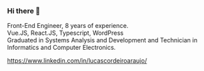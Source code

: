 ### Hi there 👋

<!--
**lucascordeiroaraujo/lucascordeiroaraujo** is a ✨ _special_ ✨ repository because its `README.md` (this file) appears on your GitHub profile.

Here are some ideas to get you started:

- 🔭 I’m currently working on ...
- 🌱 I’m currently learning ...
- 👯 I’m looking to collaborate on ...
- 🤔 I’m looking for help with ...
- 💬 Ask me about ...
- 📫 How to reach me: ...
- 😄 Pronouns: ...
- ⚡ Fun fact: ...
-->

Front-End Engineer, 8 years of experience.<br/>
Vue.JS, React.JS, Typescript, WordPress<br/>
Graduated in Systems Analysis and Development and Technician in Informatics and Computer Electronics.<br/>

https://www.linkedin.com/in/lucascordeiroaraujo/
